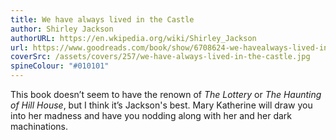 ```yaml
---
title: We have always lived in the Castle
author: Shirley Jackson
authorURL: https://en.wkipedia.org/wiki/Shirley_Jackson
url: https://www.goodreads.com/book/show/6708624-we-havealways-lived-in-the-castle
coverSrc: /assets/covers/257/we-have-always-lived-in-the-castle.jpg
spineColour: "#010101"
---
```


 This book doesn’t seem to have the renown of _The Lottery_ or _The Haunting of Hill House_, but I think it’s Jackson's best. Mary Katherine will draw you into her madness and have you nodding along with her and her dark machinations.
